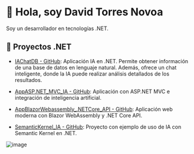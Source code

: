 # 👋 Hola, soy David Torres Novoa

Soy un desarrollador en tecnologías .NET.

## 📌 Proyectos .NET
- [IAChatDB - GitHub](https://github.com/David-punto-net/IAChatDB): Aplicación IA en .NET. Permite obtener información de una base de datos en lenguaje natural. Además, ofrece un chat inteligente, donde la IA puede realizar análisis detallados de los resultados.

- [AppASP.NET_MVC_IA - GitHub](https://github.com/David-punto-net/AppASP.NET_MVC_IA): Aplicación con ASP.NET MVC e integración de inteligencia artificial.

- [AppBlazorWebassembly_.NETCore_API - GitHub](https://github.com/David-punto-net/AppBlazorWebassembly_.NETCore_API): Aplicación web moderna con Blazor WebAssembly y .NET Core API.

- [SemanticKernel_IA - GitHub](https://github.com/David-punto-net/SemanticKernel_IA): Proyecto con ejemplo de uso de IA con Semantic Kernel en .NET.
  



![image](https://github.com/user-attachments/assets/9f0cd028-6612-4e88-ad5c-5de1487d767a)

